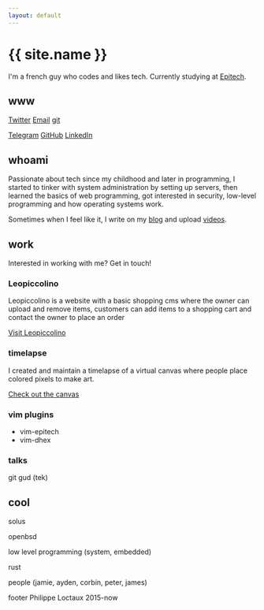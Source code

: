 ```yaml
---
layout: default
---
```


# {{ site.name }}

I'm a french guy who codes and likes tech. Currently studying at [Epitech](https://epitech.eu).

## www

[Twitter](https://twitter.com/philippeloctaux) [Email](/email) [git](https://git.x4m3.rocks/x4m3)

[Telegram](https://t.me/philippeloctaux) [GitHub](https://github.com/x4m3) [LinkedIn](https://linkedin.com/in/philippeloctaux)

## whoami

Passionate about tech since my childhood and later in programming, I started to tinker with system administration by setting up servers, then learned the basics of web programming, got interested in security, low-level programming and how operating systems work.

Sometimes when I feel like it, I write on my [blog](https://blog.x4m3.rocks) and upload [videos](https://youtube.com/philippeloctaux).

## work

Interested in working with me? Get in touch!

### Leopiccolino
Leopiccolino is a website with a basic shopping cms where the owner can upload and remove items, customers can add items to a shopping cart and contact the owner to place an order

[Visit Leopiccolino](https://leopiccolino.fr)

### timelapse
I created and maintain a timelapse of a virtual canvas where people place colored pixels to make art.

[Check out the canvas](https://canvas.place)

### vim plugins
 - vim-epitech
 - vim-dhex

### talks
git gud (tek)

## cool

solus

openbsd

low level programming (system, embedded)

rust

people (jamie, ayden, corbin, peter, james)

footer Philippe Loctaux 2015-now
